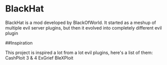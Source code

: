 # BlackHat

BlackHat is a mod developed by BlackOfWorld. It started as a meshup of multiple evil server plugins, but then it evolved into 
completely different evil plugin

##Inspiration

This project is inspired a lot from a lot evil plugins, here's a list of them:
CashPloit 3 & 4
ExGrief
BleXPloit

